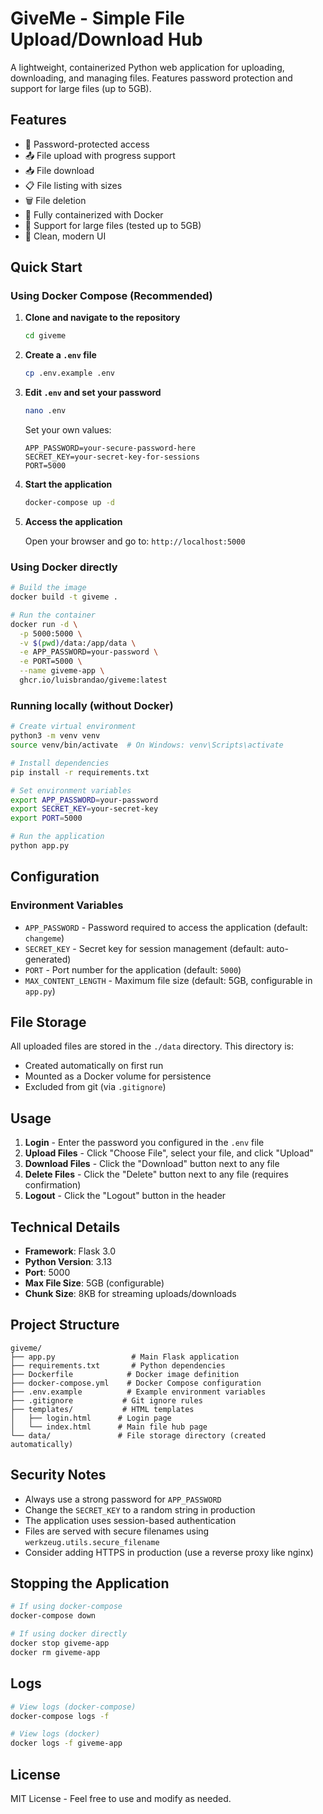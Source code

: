 # GiveMe - Simple File Upload/Download Hub

A lightweight, containerized Python web application for uploading, downloading, and managing files. Features password protection and support for large files (up to 5GB).

## Features

- 🔐 Password-protected access
- 📤 File upload with progress support
- 📥 File download
- 📋 File listing with sizes
- 🗑️ File deletion
- 🐳 Fully containerized with Docker
- 💾 Support for large files (tested up to 5GB)
- 🎨 Clean, modern UI

## Quick Start

### Using Docker Compose (Recommended)

1. **Clone and navigate to the repository**
   ```bash
   cd giveme
   ```

2. **Create a `.env` file**
   ```bash
   cp .env.example .env
   ```

3. **Edit `.env` and set your password**
   ```bash
   nano .env
   ```
   
   Set your own values:
   ```
   APP_PASSWORD=your-secure-password-here
   SECRET_KEY=your-secret-key-for-sessions
   PORT=5000
   ```

4. **Start the application**
   ```bash
   docker-compose up -d
   ```

5. **Access the application**
   
   Open your browser and go to: `http://localhost:5000`

### Using Docker directly

```bash
# Build the image
docker build -t giveme .

# Run the container
docker run -d \
  -p 5000:5000 \
  -v $(pwd)/data:/app/data \
  -e APP_PASSWORD=your-password \
  -e PORT=5000 \
  --name giveme-app \
  ghcr.io/luisbrandao/giveme:latest
```

### Running locally (without Docker)

```bash
# Create virtual environment
python3 -m venv venv
source venv/bin/activate  # On Windows: venv\Scripts\activate

# Install dependencies
pip install -r requirements.txt

# Set environment variables
export APP_PASSWORD=your-password
export SECRET_KEY=your-secret-key
export PORT=5000

# Run the application
python app.py
```

## Configuration

### Environment Variables

- `APP_PASSWORD` - Password required to access the application (default: `changeme`)
- `SECRET_KEY` - Secret key for session management (default: auto-generated)
- `PORT` - Port number for the application (default: `5000`)
- `MAX_CONTENT_LENGTH` - Maximum file size (default: 5GB, configurable in `app.py`)

## File Storage

All uploaded files are stored in the `./data` directory. This directory is:
- Created automatically on first run
- Mounted as a Docker volume for persistence
- Excluded from git (via `.gitignore`)

## Usage

1. **Login** - Enter the password you configured in the `.env` file
2. **Upload Files** - Click "Choose File", select your file, and click "Upload"
3. **Download Files** - Click the "Download" button next to any file
4. **Delete Files** - Click the "Delete" button next to any file (requires confirmation)
5. **Logout** - Click the "Logout" button in the header

## Technical Details

- **Framework**: Flask 3.0
- **Python Version**: 3.13
- **Port**: 5000
- **Max File Size**: 5GB (configurable)
- **Chunk Size**: 8KB for streaming uploads/downloads

## Project Structure

```
giveme/
├── app.py                 # Main Flask application
├── requirements.txt       # Python dependencies
├── Dockerfile            # Docker image definition
├── docker-compose.yml    # Docker Compose configuration
├── .env.example          # Example environment variables
├── .gitignore           # Git ignore rules
├── templates/           # HTML templates
│   ├── login.html      # Login page
│   └── index.html      # Main file hub page
└── data/               # File storage directory (created automatically)
```

## Security Notes

- Always use a strong password for `APP_PASSWORD`
- Change the `SECRET_KEY` to a random string in production
- The application uses session-based authentication
- Files are served with secure filenames using `werkzeug.utils.secure_filename`
- Consider adding HTTPS in production (use a reverse proxy like nginx)

## Stopping the Application

```bash
# If using docker-compose
docker-compose down

# If using docker directly
docker stop giveme-app
docker rm giveme-app
```

## Logs

```bash
# View logs (docker-compose)
docker-compose logs -f

# View logs (docker)
docker logs -f giveme-app
```

## License

MIT License - Feel free to use and modify as needed.
